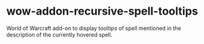 # wow-addon-recursive-spell-tooltips
World of Warcraft add-on to display tooltips of spell mentioned in the description of the currently hovered spell.
